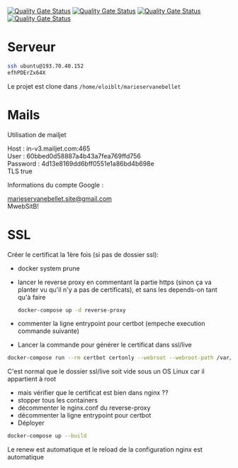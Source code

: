 [![Quality Gate Status](https://sonarcloud.io/api/project_badges/measure?project=marieservanebellet&metric=alert_status)](https://sonarcloud.io/summary/new_code?id=marieservanebellet)
[![Quality Gate Status](https://sonarcloud.io/api/project_badges/measure?project=marieservanebellet&metric=bugs)](https://sonarcloud.io/summary/new_code?id=marieservanebellet)
[![Quality Gate Status](https://sonarcloud.io/api/project_badges/measure?project=marieservanebellet&metric=code_smells)](https://sonarcloud.io/summary/new_code?id=marieservanebellet)
[![Quality Gate Status](https://sonarcloud.io/api/project_badges/measure?project=marieservanebellet&metric=vulnerabilities)](https://sonarcloud.io/summary/new_code?id=marieservanebellet)

# Serveur

```sh
ssh ubuntu@193.70.40.152
efhPDErZx64X
```

Le projet est clone dans `/home/eloiblt/marieservanebellet`  

# Mails

Utilisation de mailjet

Host : in-v3.mailjet.com:465  
User : 60bbed0d58887a4b43a7fea769ffd756  
Password : 4d13e8169dd6bff0551e1a86bd4b698e  
TLS true

Informations du compte Google :

marieservanebellet.site@gmail.com  
MwebSitB!  

# SSL 

Créer le certificat la 1ère fois (si pas de dossier ssl):
- docker system prune
- lancer le reverse proxy en commentant la partie https (sinon ça va planter vu qu'il n'y a pas de certificats), et sans les depends-on tant qu'à faire

  ```sh
  docker-compose up -d reverse-proxy
  ```
- commenter la ligne entrypoint pour certbot (empeche execution commande suivante)
- Lancer la commande pour générer le certificat dans ssl/live
```sh
docker-compose run --rm certbot certonly --webroot --webroot-path /var/www/certbot/ --email eloi.bellet@gmail.com --agree-tos --no-eff-email -d marieservanebellet.com -d www.marieservanebellet.com
```

C'est normal que le dossier ssl/live soit vide sous un OS Linux car il appartient à root
- mais vérifier que le certificat est bien dans nginx ??
- stopper tous les containers
- décommenter le nginx.conf du reverse-proxy
- décommenter la ligne entrypoint pour certbot
- Déployer 

```sh
docker-compose up --build
``` 

Le renew est automatique et le reload de la configuration nginx est automatique
